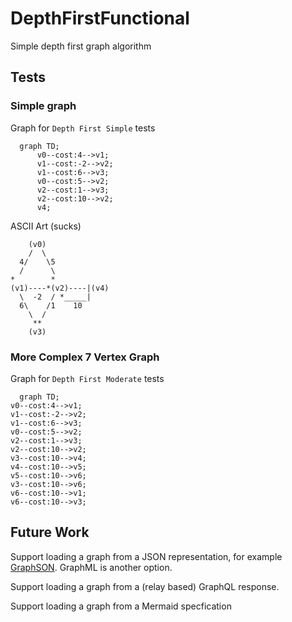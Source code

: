 # DepthFirstFunctional
Simple depth first graph algorithm

## Tests

### Simple graph

Graph for `Depth First Simple` tests
```mermaid
  graph TD;
      v0--cost:4-->v1;
      v1--cost:-2-->v2;
      v1--cost:6-->v3;
      v0--cost:5-->v2;
      v2--cost:1-->v3;
      v2--cost:10-->v2;
      v4;
```

ASCII Art (sucks)
```
    (v0)
    /  \
  4/    \5
  /      \
*        *
(v1)----*(v2)----|(v4)
  \  -2  / *_____|
  6\    /1    10
    \  /
     **
    (v3)
```     

### More Complex 7 Vertex Graph

Graph for `Depth First Moderate` tests
```mermaid
  graph TD;
v0--cost:4-->v1;
v1--cost:-2-->v2;
v1--cost:6-->v3;
v0--cost:5-->v2;
v2--cost:1-->v3;
v2--cost:10-->v2;
v3--cost:10-->v4;
v4--cost:10-->v5;
v5--cost:10-->v6;
v3--cost:10-->v6;
v6--cost:10-->v1;
v6--cost:10-->v3;
```


## Future Work

Support loading a graph from a JSON representation, for example [GraphSON](https://tinkerpop.apache.org/docs/3.4.1/dev/io/).  GraphML is another option.

Support loading a graph from a (relay based) GraphQL response.

Support loading a graph from a Mermaid specfication


